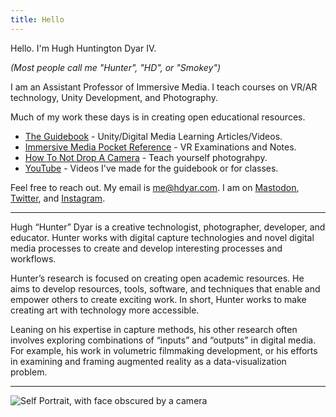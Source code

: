 ```yaml
---
title: Hello
---
```

Hello. I'm Hugh Huntington Dyar IV.

*(Most people call me "Hunter", "HD", or "Smokey")*

I am an Assistant Professor of Immersive Media. I teach courses on VR/AR technology, Unity Development, and Photography.

Much of my work these days is in creating open educational resources.
- [The Guidebook](https://guidebook.hdyar.com) - Unity/Digital Media Learning Articles/Videos.
- [Immersive Media Pocket Reference](https://impr.hdyar.com) - VR Examinations and Notes.
- [How To Not Drop A Camera](http://howtonotdropacamera.com) - Teach yourself photograhpy.
- [YouTube](youtube.com/hunterdyar) - Videos I've made for the guidebook or for classes.

Feel free to reach out. My email is me@hdyar.com. I am on [Mastodon](https://mastodon.gamedev.place/@hdyar), [Twitter](http://twitter.com/hdyar), and [Instagram](https://instagram.com/notdroppingcameras).

---

Hugh “Hunter” Dyar is a creative technologist, photographer, developer, and educator. Hunter works with digital capture technologies and novel digital media processes to create and develop interesting processes and workflows.

Hunter’s research is focused on creating open academic resources. He aims to develop resources, tools, software, and techniques that enable and empower others to create exciting work. In short, Hunter works to make creating art with technology more accessible.

Leaning on his expertise in capture methods, his other research often involves exploring combinations of “inputs” and “outputs” in digital media. For example, his work in volumetric filmmaking development, or his efforts in examining and framing augmented reality as a data-visualization problem. 

---

![Self Portrait, with face obscured by a camera](/photography/self.jpg)
